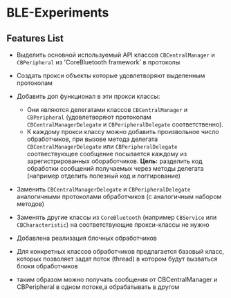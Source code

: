 # BLE-Experiments

## Features List

- Выделить основной используемый API классов  `CBCentralManager` и `CBPeripheral` из 'CoreBluetooth framework' в протоколы

- Создать прокси объекты которые удовлетворяют выделенным протоколам
- Добавить доп функционал в эти прокси классы:
    + Они являются делегатами классов  `CBCentralManager` и `CBPeripheral` (удовлетворяют протоколам `CBCentralManagerDelegate` и `CBPeripheralDelegate` cоответственно).
    + К каждому прокси классу можно добавить произвольное число обработчиков, при вызове метода делегата `CBCentralManagerDelegate` или `CBPeripheralDelegate` соотвествующее сообщение посылается каждому из зарегистрированных обоработчиков. **Цель:** разделить код обработки сообщений получаемых через методы делегата (например отделить полезный код и логгирование)
- Заменить `CBCentralManagerDelegate` и `CBPeripheralDelegate` аналогичными протоколами обработчиков (с аналогичным набором методов)
- Заменять другие классы из `CoreBluetooth` (например `CBService` или `CBCharacteristic`) на соответствующие прокси-классы не нужно
- Добавлена реализация блочных обработчиков
- Для конкретных классов обработчиков предлагается базовый класс, которых позволяет задат поток (thread) в котором будут вызваться блоки обработчиков
- таким образом можно получать сообщения от CBCentralManager и CBPeripheral в одном потоке,а обрабатывать в другом

